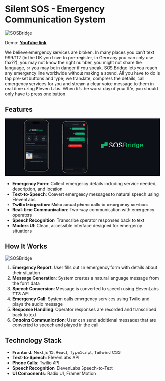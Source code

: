 # Silent SOS - Emergency Communication System

![SOSBridge](./public/github-banner.png)

Demo: **[YouTube link](https://youtu.be/yZuWo4Y7hWg)**

We believe emergency services are broken. In many places you can’t text 999/112 (in the UK you have to pre-register, in Germany you can only use fax??), you may not know the right number, you might not share the language, or you may be in danger if you speak. SOS Bridge lets you reach any emergency line worldwide without making a sound. All you have to do is tap pre-set buttons and type; we translate, compress the details, call emergency services for you and stream a clear voice message to them in real time using Eleven Labs. When it’s the worst day of your life, you should only have to press one button.

## Features

![SOSBridge](./public/gh-3.png)

- **Emergency Form**: Collect emergency details including service needed, description, and location
- **Text-to-Speech**: Convert emergency messages to natural speech using ElevenLabs
- **Twilio Integration**: Make actual phone calls to emergency services
- **Real-time Communication**: Two-way communication with emergency operators
- **Speech Recognition**: Transcribe operator responses back to text
- **Modern UI**: Clean, accessible interface designed for emergency situations

## How It Works

![SOSBridge](./public/diagram.png)

1. **Emergency Report**: User fills out an emergency form with details about their situation
2. **Message Generation**: System creates a natural language message from the form data
3. **Speech Conversion**: Message is converted to speech using ElevenLabs TTS API
4. **Emergency Call**: System calls emergency services using Twilio and plays the audio message
5. **Response Handling**: Operator responses are recorded and transcribed back to text
6. **Ongoing Communication**: User can send additional messages that are converted to speech and played in the call

## Technology Stack

- **Frontend**: Next.js 13, React, TypeScript, Tailwind CSS
- **Text-to-Speech**: ElevenLabs API
- **Phone Calls**: Twilio API
- **Speech Recognition**: ElevenLabs Speech-to-Text
- **UI Components**: Radix UI, Framer Motion
